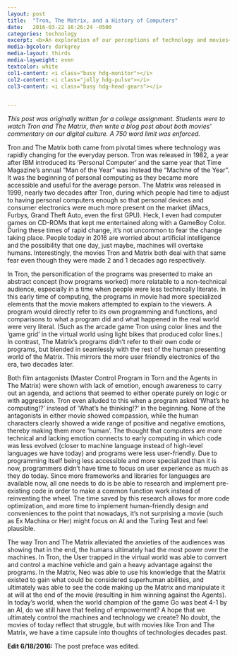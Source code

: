 ```yaml
---
layout: post
title:  "Tron, The Matrix, and a History of Computers"
date:   2016-03-22 16:26:24 -0500
categories: technology
excerpt: <b>An exploration of our perceptions of technology and movies</b>. - <i>"People today in 2016 are worried about artificial intelligence and the possibility that one day, just maybe, machines will overtake humans. Interestingly, the movies Tron and Matrix both deal with that same fear even though they were made 2 and 1 decades ago respectively."</i>
media-bgcolor: darkgrey
media-layout: thirds
media-layweight: even
textcolor: white
col1-content: <i class="busy hdg-monitor"></i>
col2-content: <i class="jolly hdg-pulse"></i>
col3-content: <i class="busy hdg-head-gears"></i>


---
```

*This post was originally written for a college assignment. Students were to watch Tron and The Matrix, then write a blog post about both movies' commentary on our digital culture. A 750 word limit was enforced.*

Tron and The Matrix both came from pivotal times where technology was rapidly changing for the everyday person. Tron was released in 1982, a year after IBM introduced its ‘Personal Computer’ and the same year that Time Magazine’s annual “Man of the Year” was instead the “Machine of the Year”. It was the beginning of personal computing as they became more accessible and useful for the average person. The Matrix was released in 1999, nearly two decades after Tron, during which people had time to adjust to having personal computers enough so that personal devices and consumer electronics were much more present on the market (iMacs, Furbys, Grand Theft Auto, even the first GPU). Heck, I even had computer games on CD-ROMs that kept me entertained along with a GameBoy Color. During these times of rapid change, it’s not uncommon to fear the change taking place. People today in 2016 are worried about artificial intelligence and the possibility that one day, just maybe, machines will overtake humans. Interestingly, the movies Tron and Matrix both deal with that same fear even though they were made 2 and 1 decades ago respectively.

In Tron, the personification of the programs was presented to make an abstract concept (how programs worked) more relatable to a non-technical audience, especially in a time when people were less technically literate. In this early time of computing, the programs in movie had more specialized elements that the movie makers attempted to explain to the viewers. A program would directly refer to its own programming and functions, and comparisons to what a program did and what happened in the real world were very literal. (Such as the arcade game Tron using color lines and the ‘game grid’ in the virtual world using light bikes that produced color lines.) In contrast, The Matrix’s programs didn’t refer to their own code or programs, but blended in seamlessly with the rest of the human presenting world of the Matrix. This mirrors the more user friendly electronics of the era, two decades later.

Both film antagonists (Master Control Program in Torn and the Agents in The Matrix) were shown with lack of emotion, enough awareness to carry out an agenda, and actions that seemed to either operate purely on logic or with aggression. Tron even alluded to this when a program asked ‘What’s he computing!?’ instead of ‘What’s he thinking!?’ in the beginning. None of the antagonists in either movie showed compassion, while the human characters clearly showed a wide range of positive and negative emotions, thereby making them more ‘human’. The thought that computers are more technical and lacking emotion connects to early computing in which code was less evolved (closer to machine language instead of high-level languages we have today) and programs were less user-friendly. Due to programming itself being less accessible and more specialized than it is now, programmers didn’t have time to focus on user experience as much as they do today. Since more frameworks and libraries for languages are available now, all one needs to do is be able to research and implement pre-existing code in order to make a common function work instead of reinventing the wheel. The time saved by this research allows for more code optimization, and more time to implement human-friendly design and conveniences to the point that nowadays, it’s not surprising a movie (such as Ex Machina or Her) might focus on AI and the Turing Test and feel plausible.

The way Tron and The Matrix alleviated the anxieties of the audiences was showing that in the end, the humans ultimately had the most power over the machines. In Tron, the User trapped in the virtual world was able to convert and control a machine vehicle and gain a heavy advantage against the programs. In the Matrix, Neo was able to use his knowledge that the Matrix existed to gain what could be considered superhuman abilities, and ultimately was able to see the code making up the Matrix and manipulate it at will at the end of the movie (resulting in him winning against the Agents). In today’s world, when the world champion of the game Go was beat 4-1 by an AI, do we still have that feeling of empowerment? A hope that we ultimately control the machines and technology we create? No doubt, the movies of today reflect that struggle, but with movies like Tron and The Matrix, we have a time capsule into thoughts of technologies decades past.

**Edit 6/18/2016:** The post preface was edited.
